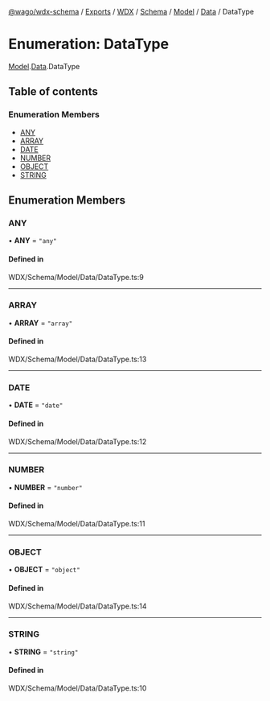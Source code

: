[@wago/wdx-schema](../README.md) / [Exports](../modules.md) / [WDX](../modules/WDX.md) / [Schema](../modules/WDX.Schema.md) / [Model](../modules/WDX.Schema.Model.md) / [Data](../modules/WDX.Schema.Model.Data.md) / DataType

# Enumeration: DataType

[Model](../modules/WDX.Schema.Model.md).[Data](../modules/WDX.Schema.Model.Data.md).DataType

## Table of contents

### Enumeration Members

- [ANY](WDX.Schema.Model.Data.DataType.md#any)
- [ARRAY](WDX.Schema.Model.Data.DataType.md#array)
- [DATE](WDX.Schema.Model.Data.DataType.md#date)
- [NUMBER](WDX.Schema.Model.Data.DataType.md#number)
- [OBJECT](WDX.Schema.Model.Data.DataType.md#object)
- [STRING](WDX.Schema.Model.Data.DataType.md#string)

## Enumeration Members

### ANY

• **ANY** = ``"any"``

#### Defined in

WDX/Schema/Model/Data/DataType.ts:9

___

### ARRAY

• **ARRAY** = ``"array"``

#### Defined in

WDX/Schema/Model/Data/DataType.ts:13

___

### DATE

• **DATE** = ``"date"``

#### Defined in

WDX/Schema/Model/Data/DataType.ts:12

___

### NUMBER

• **NUMBER** = ``"number"``

#### Defined in

WDX/Schema/Model/Data/DataType.ts:11

___

### OBJECT

• **OBJECT** = ``"object"``

#### Defined in

WDX/Schema/Model/Data/DataType.ts:14

___

### STRING

• **STRING** = ``"string"``

#### Defined in

WDX/Schema/Model/Data/DataType.ts:10
